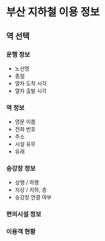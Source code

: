 # 부산 지하철 이용 정보
## 역 선택
### 운행 정보
- 노선명
- 종점
- 열차 도착 시각
- 열차 출발 시각
### 역 정보
- 영문 이름
- 전화 번호
- 주소
- 시설 유무
- 유래
### 승강장 정보
- 상행 / 하행
- 지상 / 지하, 층
- 승강장 연결 여부
### 편의시설 정보
### 이용객 현황
